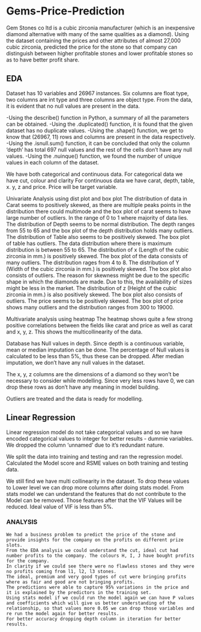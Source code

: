 # Gems-Price-Prediction
Gem Stones co ltd is a cubic zirconia manufacturer (which is an inexpensive diamond alternative with many of the same qualities as a diamond). Using the dataset containing the prices and other attributes of almost 27,000 cubic zirconia, predicted the price for the stone so that company  can distinguish between higher profitable stones and lower profitable stones so as to have better profit share.

## EDA
   Dataset has 10 variables and 26967 instances.
   Six columns are float type, two columns are int type and three columns are object type. 
   From the  data, it is evident that no null values are present in the data. 
   
   -Using the describe() function in Python, a summary of all the parameters can be obtained.
   -Using the .duplicated() function, it is found that the given dataset has no duplicate values.
   -Using the .shape() function, we get to know that (26967, 11) rows and columns are present in the data respectively.
   -Using the .isnull.sum() function, it can be concluded that only the column ‘depth’ has total 697 null values and the rest of the cells don’t have any null values.
   -Using the .nuinque() function, we found the number of unique values in each column of the dataset.

   We have both categorical and continuous data. For categorical data we have cut, colour and clarity
   For continuous data we have carat, depth, table, x. y, z and price.
   Price will be target variable.
   
 Univariate Analysis using dist plot and box plot
    The distribution of data in Carat seems to positively skewed, as there are multiple peaks points in the distribution there could multimode and the box plot of carat seems to have large number of outliers. In the range of 0 to 1 where majority of data lies. 
    The distribution of Depth seems to be normal distribution. The depth ranges from 55 to 65 and the box plot of the depth distribution holds many outliers.
    The distribution of Table also seems to be positively skewed. The box plot of table has outliers. The data distribution where there is maximum distribution is between 55 to 65. 
    The distribution of x (Length of the cubic zirconia in mm.) is positively skewed. The box plot of the data consists of many outliers. The distribution rages from 4 to 8.
    The distribution of Y (Width of the cubic zirconia in mm.) is positively skewed. The box plot also consists of outliers. The reason for skewness might be due to the specific shape in which the diamonds are made. Due to this, the availability of sizes might be less in the market.
    The distribution of z (Height of the cubic zirconia in mm.) is also positively skewed. The box plot also consists of outliers. 
    The price seems to be positively skewed. The box plot of price shows many outliers and the distribution ranges from 300 to 19000.
    
    
 Multivariate analysis using heatmap
    The heatmap shows quite a few strong positive correlations between the fields like carat and price as well as carat and x, y, z. This shows the multicollinearity of the data.
    
 Database has Null values in depth. Since depth is a continuous variable, mean or median imputation can be done. 
 The percentage of Null values is calculated to be less than 5%, thus these can be dropped. After median imputation, we don’t have any null values in the dataset.
 
 The x, y, z columns are the dimensions of a diamond so they won’t be necessary to consider while modelling. 
 Since very less rows have 0, we can drop these rows as don’t have any meaning in model building.
 
 Outliers are treated and the data is ready for modelling.
 
 ## Linear Regression
 
  Linear regression model do not take categorical values and so we have encoded categorical values to integer for better results - dummie variables.
  We dropped the column ‘unnamed’ due to it’s redundant nature.
  
  We split the data into training and testing and ran the regression model.
  Calculated the Model score and RSME values on both training and testing data.
  
  We still find we have multi collinearity in the dataset. To drop these values to Lower level we can drop more columns after doing stats model.
   From stats model we can understand the features that do not contribute to the Model can be removed. Those features after that the VIF Values will be reduced. 
   Ideal value of VIF is less than 5%.

### ANALYSIS

    We had a business problem to predict the price of the stone and provide insights for the company on the profits on different prize slots. 
    From the EDA analysis we could understand the cut, ideal cut had number profits to the company. The colours H, I, J have bought profits for the company. 
    In clarity if we could see there were no flawless stones and they were no profits coming from l1, l2, l3 stones. 
    The ideal, premium and very good types of cut were bringing profits where as fair and good are not bringing profits. 
    The predictions were able to capture 95% variations in the price and it is explained by the predictors in the training set. 
    Using stats model if we could run the model again we can have P values and coefficients which will give us better understanding of the relationship, so that values more 0.05 we can drop those variables and re run the model again for better results. 
    For better accuracy dropping depth column in iteration for better results.




   

